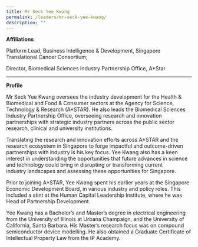 ```yaml
---
title: Mr Seck Yee Kwang
permalink: /leaders/mr-seck-yee-kwang/
description: ""
---
```

**Affiliations** 

Platform Lead, Business Intelligence & Development, Singapore Translational Cancer Consortium; 

Director, Biomedical Sciences Industry Partnership Office, A\*Star

* * *

**Profile** 

Mr Seck Yee Kwang oversees the industry development for the Health & Biomedical and Food & Consumer sectors at the Agency for Science, Technology & Research (A\*STAR). He also leads the Biomedical Sciences Industry Partnership Office, overseeing research and innovation partnerships with strategic industry partners across the public sector research, clinical and university institutions. 

Translating the research and innovation efforts across A\*STAR and the research ecosystem in Singapore to forge impactful and outcome-driven partnerships with industry is his key focus. Yee Kwang also has a keen interest in understanding the opportunities that future advances in science and technology could bring in disrupting or transforming current industry landscapes and assessing these opportunities for Singapore. 

Prior to joining A\*STAR, Yee Kwang spent his earlier years at the Singapore Economic Development Board, in various industry and policy roles. This included a stint at the Human Capital Leadership Institute, where he was Head of Partnership Development. 

Yee Kwang has a Bachelor’s and Master’s degree in electrical engineering from the University of Illinois at Urbana Champaign, and the University of California, Santa Barbara. His Master’s research focus was on compound semiconductor device modelling. He also obtained a Graduate Certificate of Intellectual Property Law from the IP Academy.